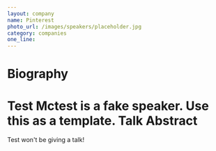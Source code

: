 ```yaml
---
layout: company
name: Pinterest
photo_url: /images/speakers/placeholder.jpg
category: companies
one_line:
---
```


Biography
====
Test Mctest is a fake speaker.  Use this as a template.
Talk Abstract
=============
Test won't be giving a talk!
